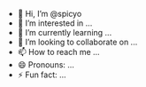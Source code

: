 - 👋 Hi, I’m @spicyo
- 👀 I’m interested in ...
- 🌱 I’m currently learning ...
- 💞️ I’m looking to collaborate on ...
- 📫 How to reach me ...
- 😄 Pronouns: ...
- ⚡ Fun fact: ...

<!---
spicyo/spicyo is a ✨ special ✨ repository because its `README.md` (this file) appears on your GitHub profile.
You can click the Preview link to take a look at your changes.
--->
